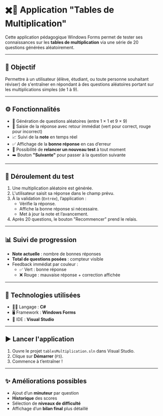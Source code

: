 # ✖️🧠 Application "Tables de Multiplication"

Cette application pédagogique Windows Forms permet de tester ses connaissances sur les **tables de multiplication** via une série de 20 questions générées aléatoirement.

---

## 🎯 Objectif

Permettre à un utilisateur (élève, étudiant, ou toute personne souhaitant réviser) de s'entraîner en répondant à des questions aléatoires portant sur les multiplications simples (de 1 à 9).

---

## ⚙️ Fonctionnalités

- 🔢 Génération de questions aléatoires (entre 1 × 1 et 9 × 9)
- 🎯 Saisie de la réponse avec retour immédiat (vert pour correct, rouge pour incorrect)
- 📈 Suivi de la **note** en temps réel
- ✅ Affichage de la **bonne réponse** en cas d’erreur
- 🔁 Possibilité de **relancer un nouveau test** à tout moment
- ➡️ Bouton **"Suivante"** pour passer à la question suivante

---

## 🧠 Déroulement du test

1. Une multiplication aléatoire est générée.
2. L'utilisateur saisit sa réponse dans le champ prévu.
3. À la validation (`Entrée`), l’application :
   - Vérifie la réponse.
   - Affiche la bonne réponse si nécessaire.
   - Met à jour la note et l’avancement.
4. Après 20 questions, le bouton "Recommencer" prend le relais.

---

## 📊 Suivi de progression

- **Note actuelle** : nombre de bonnes réponses
- **Total de questions posées** : compteur visible
- Feedback immédiat par couleur :
  - ✅ Vert : bonne réponse
  - ❌ Rouge : mauvaise réponse + correction affichée

---

## 🧰 Technologies utilisées

- 👨‍💻 Langage : **C#**
- 🖥️ Framework : **Windows Forms**
- 🧰 IDE : **Visual Studio**

---

## ▶️ Lancer l'application

1. Ouvre le projet `tablesMultiplication.sln` dans Visual Studio.
2. Clique sur **Démarrer** (`F5`).
3. Commence à t’entraîner !

---

## ✨ Améliorations possibles

- Ajout d’un **minuteur** par question
- **Historique** des scores
- Sélection de **niveaux de difficulté**
- Affichage d’un **bilan final** plus détaillé



